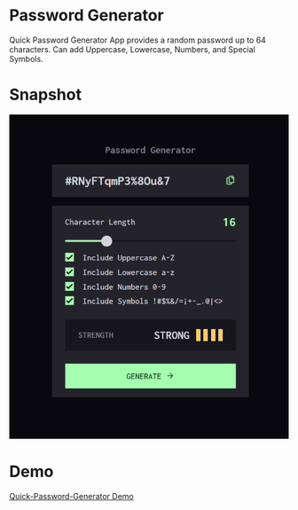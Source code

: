# Password Generator

Quick Password Generator App provides a random password up to 64 characters. Can add Uppercase, Lowercase, Numbers, and Special Symbols.

# Snapshot

![Example Image](PasswordGenerator.png)

# Demo

[Quick-Password-Generator Demo](https://quick-password-generator-impranav.netlify.app/)

